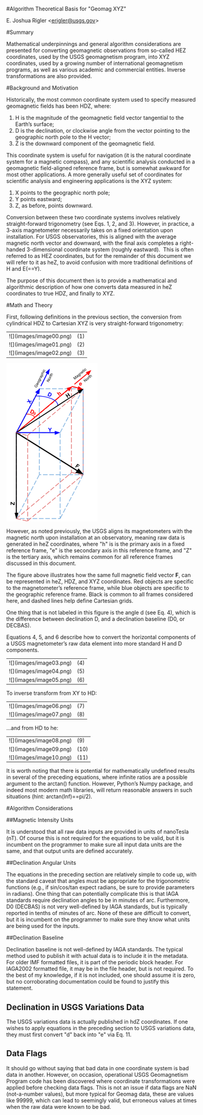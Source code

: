 
#Algorithm Theoretical Basis for "Geomag XYZ"

E. Joshua Rigler &lt;[erigler@usgs.gov](mailto:erigler@usgs.gov)&gt;

#Summary

Mathematical underpinnings and general algorithm considerations are presented for converting geomagnetic observations from so-called HEZ coordinates, used by the USGS geomagnetism program, into XYZ coordinates, used by a growing number of international geomagnetism programs, as well as various academic and commercial entities. Inverse transformations are also provided.

#Background and Motivation

Historically, the most common coordinate system used to specify measured geomagnetic fields has been HDZ, where:



1.  H is the magnitude of the geomagnetic field vector tangential to the Earth&rsquo;s surface;
2.  D is the declination, or clockwise angle from the vector pointing to the geographic north pole to the H vector;
3.  Z is the downward component of the geomagnetic field.



This coordinate system is useful for navigation (it is the natural coordinate system for a magnetic compass), and any scientific analysis conducted in a geomagnetic field-aligned reference frame, but is somewhat awkward for most other applications. A more generally useful set of coordinates for scientific analysis and engineering applications is the XYZ system:



1.  X points to the geographic north pole;
2.  Y points eastward;
3.  Z, as before, points downward.



Conversion between these two coordinate systems involves relatively straight-forward trigonometry (see Eqs. 1, 2, and 3). However, in practice, a 3-axis magnetometer necessarily takes on a fixed orientation upon installation. For USGS observatories, this is aligned with the average magnetic north vector and downward, with the final axis completes a right-handed 3-dimensional coordinate system (roughly eastward). &nbsp;This is often referred to as HEZ coordinates, but for the remainder of this document we will refer to it as heZ, to avoid confusion with more traditional definitions of H and E(==Y).


The purpose of this document then is to provide a mathematical and algorithmic description of how one converts data measured in heZ coordinates to true HDZ, and finally to XYZ.



#Math and Theory

First, following definitions in the previous section, the conversion from cylindrical HDZ to Cartesian XYZ is very straight-forward trigonometry:


[](#)[](#)<table cellpadding="0" cellspacing="0" class="c14">
<tbody>
  <tr>
    <td>![](images/image00.png)</td>
    <td >(1)</td>
  </tr>
  <tr>
    <td>![](images/image01.png)</td>
    <td>(2)</td>
  </tr>
  <tr class="c5">
    <td>![](images/image02.png)</td>
    <td>(3)</td>
  </tr>
</tbody>
</table>

<span style="overflow: hidden; display: inline-block; margin: 0.00px 0.00px; border: 0.00px solid #000000; transform: rotate(0.00rad) translateZ(0px); -webkit-transform: rotate(0.00rad) translateZ(0px); width: 243.38px; height: 418.50px;">![](images/image11.png)</span>


However, as noted previously, the USGS aligns its magnetometers with the magnetic north upon installation at an observatory, meaning raw data is generated in heZ coordinates, where "h" is is the primary axis in a fixed reference frame, "e" is the secondary axis in this reference frame, and "Z" is the tertiary axis, which remains common for all reference frames discussed in this document.


The figure above illustrates how the same full magnetic field vector **F**, can be represented in heZ, HDZ, and XYZ coordinates. Red objects are specific to the magnetometer&rsquo;s reference frame, while blue objects are specific to the geographic reference frame. Black is common to all frames considered here, and dashed lines help define Cartesian grids.



One thing that is not labeled in this figure is the angle d (see Eq. 4), which is the difference between declination D, and a declination baseline (D0, or DECBAS).


Equations 4, 5, and 6 describe how to convert the horizontal components of a USGS magnetometer&rsquo;s raw data element into more standard H and D components.

[](#)[](#)<table cellpadding="0" cellspacing="0" class="c14">
  <tbody>
    <tr class="c5">
      <td class="c10" colspan="1" rowspan="1">![](images/image03.png)</td>
      <td>(4)</td>
    </tr>
    <tr>
      <td>![](images/image04.png)</td>
      <td>(5)</td>
    </tr>
    <tr>
      <td>![](images/image05.png)</td>
      <td>(6)</td>
    </tr>
  </tbody>
</table>


To inverse transform from XY to HD:

[](#)[](#)<table>
  <tbody>
    <tr>
      <td>![](images/image06.png)</td>
      <td>(7)</td>
    </tr>
    <tr>
      <td>![](images/image07.png)</td>
      <td>(8)</td>
    </tr>
  </tbody>
</table>


...and from HD to he:

[](#)[](#)<table>
  <tbody>
    <tr>
      <td>![](images/image08.png)</td>
      <td>(9)</td>
    </tr>
    <tr>
      <td>![](images/image09.png)</td>
      <td>(10)</td>
    </tr>
    <tr>
      <td>![](images/image10.png)</td>
      <td>(11)</td>
    </tr>
  </tbody>
</table>


It is worth noting that there is potential for mathematically undefined results in several of the preceding equations, where infinite ratios are a possible argument to the arctan() function. However, Python&rsquo;s Numpy package, and indeed most modern math libraries, will return reasonable answers in such situations (hint: arctan(Inf)==pi/2).


#Algorithm&nbsp;Considerations

##Magnetic Intensity Units

It is understood that all raw data inputs are provided in units of nanoTesla (nT). Of course this is not required for the equations to be valid, but it is incumbent on the programmer to make sure all input data units are the same, and that output units are defined accurately.

##Declination Angular Units

The equations in the preceding section are relatively simple to code up, with the standard caveat that angles must be appropriate for the trigonometric functions (e.g., if sin/cos/tan expect radians, be sure to provide parameters in radians). One thing that can potentially complicate this is that IAGA standards require declination angles to be in minutes of arc. Furthermore, D0&nbsp;(DECBAS)&nbsp;is not very well-defined by IAGA standards, but is typically reported in tenths of minutes of arc. None of these are difficult to convert, but it is incumbent on the programmer to make sure they know what units are being used for the inputs.

##Declination Baseline

Declination baseline is not well-defined by IAGA standards. The typical method used to publish it with actual data is to include it in the metadata. For older IMF formatted files, it is part of the periodic block header. For IAGA2002 formatted file, it may&nbsp;be in the file header, but is not required. To the best of my knowledge, if it is not included, one should assume it is zero, but no corroborating documentation could be found to justify this statement.

## Declination in USGS Variations Data

The&nbsp;USGS variations data is actually published in hdZ coordinates. If one wishes to apply equations in the preceding section to USGS variations data, they must first convert "d" back into "e" via Eq. 11.

## Data Flags

It should go without saying that bad data in one coordinate system is bad data in another. However, on occasion, operational USGS Geomagnetism Program code has been discovered where coordinate transformations were applied before&nbsp;checking data flags. This is not an issue if data flags are NaN (not-a-number values), but more typical for Geomag data, these are values like 99999, which can lead to seemingly valid, but erroneous values at times when the raw data were known to be bad.
